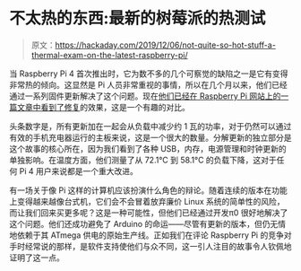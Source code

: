 # 不太热的东西:最新的树莓派的热测试

> 原文：<https://hackaday.com/2019/12/06/not-quite-so-hot-stuff-a-thermal-exam-on-the-latest-raspberry-pi/>

当 Raspberry Pi 4 首次推出时，它为数不多的几个可察觉的缺陷之一是它有变得非常热的倾向。这显然是 Pi 人员非常重视的事情，所以在几个月以来，他们已经通过一系列固件更新解决了这个问题。现在[他们已经在 Raspberry Pi 网站上的一篇文章中看到了修复](https://www.raspberrypi.org/blog/thermal-testing-raspberry-pi-4/)的效果，这是一个有趣的对比。

头条数字是，所有更新加在一起会从负载中减少约 1 瓦的功率，对于仍然可以通过有效的手机充电器运行的主板来说，这是一个很大的数量。分解更新的独立部分是这个故事的核心所在，因为我们看到了各种 USB，内存，电源管理和时钟更新的单独影响。在温度方面，他们测量了从 72.1°C 到 58.1°C 的负载下降，这对于任何 Pi 4 用户来说都是一个重大改进。

有一场关于像 Pi 这样的计算机应该扮演什么角色的辩论。随着连续的版本在功能上变得越来越像台式机，它们会不会冒着放弃廉价 Linux 系统的简单性的风险，而让我们回来买更多呢？这是一种可能性，但他们已经通过开发π0 很好地解决了这个问题。他们还成功避免了 Arduino 的命运——尽管有更新的版本，但仍无情地依赖于其 ATmega 供电的原始生产线。正如我们在评论 Raspberry Pi 的竞争对手时经常说的那样，是软件支持使他们与众不同，这一引人注目的故事令人钦佩地证明了这一点。